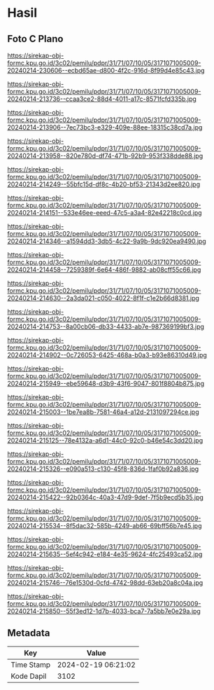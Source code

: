# Hasil

## Foto C Plano

https://sirekap-obj-formc.kpu.go.id/3c02/pemilu/pdpr/31/71/07/10/05/3171071005009-20240214-230606--ecbd65ae-d800-4f2c-916d-8f99d4e85c43.jpg

https://sirekap-obj-formc.kpu.go.id/3c02/pemilu/pdpr/31/71/07/10/05/3171071005009-20240214-213736--ccaa3ce2-88d4-4011-a17c-8571fcfd335b.jpg

https://sirekap-obj-formc.kpu.go.id/3c02/pemilu/pdpr/31/71/07/10/05/3171071005009-20240214-213906--7ec73bc3-e329-409e-88ee-18315c38cd7a.jpg

https://sirekap-obj-formc.kpu.go.id/3c02/pemilu/pdpr/31/71/07/10/05/3171071005009-20240214-213958--820e780d-df74-471b-92b9-953f338dde88.jpg

https://sirekap-obj-formc.kpu.go.id/3c02/pemilu/pdpr/31/71/07/10/05/3171071005009-20240214-214249--55bfc15d-df8c-4b20-bf53-21343d2ee820.jpg

https://sirekap-obj-formc.kpu.go.id/3c02/pemilu/pdpr/31/71/07/10/05/3171071005009-20240214-214151--533e46ee-eeed-47c5-a3a4-82e42218c0cd.jpg

https://sirekap-obj-formc.kpu.go.id/3c02/pemilu/pdpr/31/71/07/10/05/3171071005009-20240214-214346--a1594dd3-3db5-4c22-9a9b-9dc920ea9490.jpg

https://sirekap-obj-formc.kpu.go.id/3c02/pemilu/pdpr/31/71/07/10/05/3171071005009-20240214-214458--7259389f-6e64-486f-9882-ab08cff55c66.jpg

https://sirekap-obj-formc.kpu.go.id/3c02/pemilu/pdpr/31/71/07/10/05/3171071005009-20240214-214630--2a3da021-c050-4022-8f1f-c1e2b66d8381.jpg

https://sirekap-obj-formc.kpu.go.id/3c02/pemilu/pdpr/31/71/07/10/05/3171071005009-20240214-214753--8a00cb06-db33-4433-ab7e-987369199bf3.jpg

https://sirekap-obj-formc.kpu.go.id/3c02/pemilu/pdpr/31/71/07/10/05/3171071005009-20240214-214902--0c726053-6425-468a-b0a3-b93e86310d49.jpg

https://sirekap-obj-formc.kpu.go.id/3c02/pemilu/pdpr/31/71/07/10/05/3171071005009-20240214-215949--ebe59648-d3b9-43f6-9047-801f8804b875.jpg

https://sirekap-obj-formc.kpu.go.id/3c02/pemilu/pdpr/31/71/07/10/05/3171071005009-20240214-215003--1be7ea8b-7581-46a4-a12d-2131097294ce.jpg

https://sirekap-obj-formc.kpu.go.id/3c02/pemilu/pdpr/31/71/07/10/05/3171071005009-20240214-215125--78e4132a-a6d1-44c0-92c0-b46e54c3dd20.jpg

https://sirekap-obj-formc.kpu.go.id/3c02/pemilu/pdpr/31/71/07/10/05/3171071005009-20240214-215326--e090a513-c130-45f8-836d-1faf0b92a836.jpg

https://sirekap-obj-formc.kpu.go.id/3c02/pemilu/pdpr/31/71/07/10/05/3171071005009-20240214-215422--92b0364c-40a3-47d9-9def-7f5b9ecd5b35.jpg

https://sirekap-obj-formc.kpu.go.id/3c02/pemilu/pdpr/31/71/07/10/05/3171071005009-20240214-215534--8f5dac32-585b-4249-ab66-69bff56b7e45.jpg

https://sirekap-obj-formc.kpu.go.id/3c02/pemilu/pdpr/31/71/07/10/05/3171071005009-20240214-215635--5ef4c942-e184-4e35-9624-4fc25493ca52.jpg

https://sirekap-obj-formc.kpu.go.id/3c02/pemilu/pdpr/31/71/07/10/05/3171071005009-20240214-215746--76e1530d-0cfd-4742-98dd-63eb20a8c04a.jpg

https://sirekap-obj-formc.kpu.go.id/3c02/pemilu/pdpr/31/71/07/10/05/3171071005009-20240214-215850--55f3ed12-1d7b-4033-bca7-7a5bb7e0e29a.jpg


## Metadata

| Key        | Value               |
| ---------- | ------------------- |
| Time Stamp | 2024-02-19 06:21:02 |
| Kode Dapil | 3102                |



